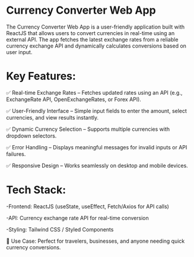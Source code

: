# Currency Converter Web App

The Currency Converter Web App is a user-friendly application built with ReactJS that allows users to convert currencies in real-time using an external API. The app fetches the latest exchange rates from a reliable currency exchange API and dynamically calculates conversions based on user input.

# Key Features:
✅ Real-time Exchange Rates – Fetches updated rates using an API (e.g., ExchangeRate API, OpenExchangeRates, or Forex API).

✅ User-Friendly Interface – Simple input fields to enter the amount, select currencies, and view results instantly.

✅ Dynamic Currency Selection – Supports multiple currencies with dropdown selectors.

✅ Error Handling – Displays meaningful messages for invalid inputs or API failures.

✅ Responsive Design – Works seamlessly on desktop and mobile devices.

# Tech Stack:

-Frontend: ReactJS (useState, useEffect, Fetch/Axios for API calls)

-API: Currency exchange rate API for real-time conversion

-Styling: Tailwind CSS / Styled Components

🔹 Use Case: Perfect for travelers, businesses, and anyone needing quick currency conversions.
